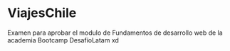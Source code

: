 # ViajesChile
Examen para aprobar el modulo de Fundamentos de desarrollo web de la academia Bootcamp DesafíoLatam xd
